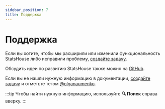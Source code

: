 ```yaml
---
sidebar_position: 7
title: Поддержка
---
```


# Поддержка

Если вы хотите, чтобы мы расширили или изменили функциональность StatsHouse либо исправили проблему,
[создайте задачу](https://github.com/VKCOM/statshouse/issues/new).

Обсудить идеи по развитию StatsHouse также можно на 
[GitHub](https://github.com/VKCOM/statshouse/discussions).

Если вы не нашли нужную информацию в документации, 
[создайте задачу](https://github.com/VKCOM/statshouse/issues/new) и отметьте тегом
[@olganaumenko](https://github.com/olganaumenko).

:::tip
Чтобы найти нужную информацию, используйте **🔍 Поиск** справа вверху.
:::
